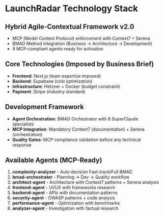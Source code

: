 # LaunchRadar Technology Stack

## Hybrid Agile-Contextual Framework v2.0
- MCP (Model Context Protocol) enforcement with Context7 + Serena
- BMAD Method integration (Business → Architecture → Development)
- 9 MCP-compliant agents ready for activation

## Core Technologies (Imposed by Business Brief)
- **Frontend**: Next.js (team expertise imposed)
- **Backend**: Supabase (cost optimization)
- **Infrastructure**: Hetzner + Docker (budget constraint)
- **Payment**: Stripe (industry standard)

## Development Framework
- **Agent Orchestration**: BMAD Orchestrator with 8 SuperClaude specialists
- **MCP Integration**: Mandatory Context7 (documentation) + Serena (orchestration)
- **Quality Gates**: MCP compliance validation before any technical response

## Available Agents (MCP-Ready)
1. **complexity-analyzer** - Auto decision Fast-track/Full BMAD
2. **bmad-orchestrator** - Planning → Dev → Quality workflow  
3. **architect-agent** - Architecture with Context7 patterns + Serena analysis
4. **frontend-agent** - UI/UX with frameworks research
5. **backend-agent** - APIs with documentation patterns
6. **security-agent** - OWASP patterns + code analysis
7. **performance-agent** - Optimization with benchmarks
8. **analyzer-agent** - Investigation with factual research